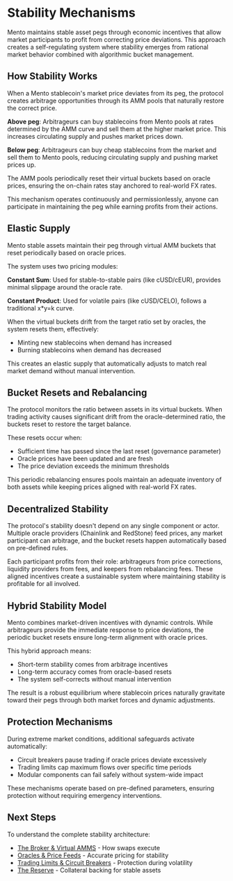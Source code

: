 # Stability Mechanisms

Mento maintains stable asset pegs through economic incentives that allow market participants to profit from correcting price deviations. This approach creates a self-regulating system where stability emerges from rational market behavior combined with algorithmic bucket management.

## How Stability Works

When a Mento stablecoin's market price deviates from its peg, the protocol creates arbitrage opportunities through its AMM pools that naturally restore the correct price.

**Above peg**: Arbitrageurs can buy stablecoins from Mento pools at rates determined by the AMM curve and sell them at the higher market price. This increases circulating supply and pushes market prices down.

**Below peg**: Arbitrageurs can buy cheap stablecoins from the market and sell them to Mento pools, reducing circulating supply and pushing market prices up.

The AMM pools periodically reset their virtual buckets based on oracle prices, ensuring the on-chain rates stay anchored to real-world FX rates.

This mechanism operates continuously and permissionlessly, anyone can participate in maintaining the peg while earning profits from their actions.

## **Elastic Supply**

Mento stable assets maintain their peg through virtual AMM buckets that reset periodically based on oracle prices.&#x20;

The system uses two pricing modules:&#x20;

**Constant Sum**: Used for stable-to-stable pairs (like cUSD/cEUR), provides minimal slippage around the oracle rate.

**Constant Product**: Used for volatile pairs (like cUSD/CELO), follows a traditional x\*y=k curve.

When the virtual buckets drift from the target ratio set by oracles, the system resets them, effectively:

* Minting new stablecoins when demand has increased
* Burning stablecoins when demand has decreased

This creates an elastic supply that automatically adjusts to match real market demand without manual intervention.

## Bucket Resets and Rebalancing

The protocol monitors the ratio between assets in its virtual buckets. When trading activity causes significant drift from the oracle-determined ratio, the buckets reset to restore the target balance.

These resets occur when:

* Sufficient time has passed since the last reset (governance parameter)
* Oracle prices have been updated and are fresh
* The price deviation exceeds the minimum thresholds

This periodic rebalancing ensures pools maintain an adequate inventory of both assets while keeping prices aligned with real-world FX rates.

## Decentralized Stability

The protocol's stability doesn't depend on any single component or actor. Multiple oracle providers (Chainlink and RedStone) feed prices, any market participant can arbitrage, and the bucket resets happen automatically based on pre-defined rules.

Each participant profits from their role: arbitrageurs from price corrections, liquidity providers from fees, and keepers from rebalancing fees. These aligned incentives create a sustainable system where maintaining stability is profitable for all involved.

## Hybrid Stability Model

Mento combines market-driven incentives with dynamic controls. While arbitrageurs provide the immediate response to price deviations, the periodic bucket resets ensure long-term alignment with oracle prices.

This hybrid approach means:

* Short-term stability comes from arbitrage incentives
* Long-term accuracy comes from oracle-based resets
* The system self-corrects without manual intervention

The result is a robust equilibrium where stablecoin prices naturally gravitate toward their pegs through both market forces and dynamic adjustments.

## Protection Mechanisms

During extreme market conditions, additional safeguards activate automatically:

* Circuit breakers pause trading if oracle prices deviate excessively
* Trading limits cap maximum flows over specific time periods
* Modular components can fail safely without system-wide impact

These mechanisms operate based on pre-defined parameters, ensuring protection without requiring emergency interventions.

## Next Steps

To understand the complete stability architecture:

* [The Broker & Virtual AMMS](the-broker-and-virtual-amms.md) - How swaps execute
* [Oracles & Price Feeds](oracles-and-price-feeds.md) - Accurate pricing for stability
* [Trading Limits & Circuit Breakers](trading-limits-and-circuit-breakers.md) - Protection during volatility
* [The Reserve](the-reserve.md) - Collateral backing for stable assets
